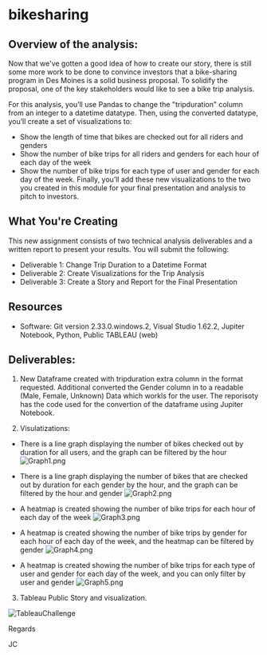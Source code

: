 # bikesharing

## Overview of the analysis:
Now that we've gotten a good idea of how to create our story, there is still some more work to be done to convince investors that a bike-sharing program in Des Moines is a solid business proposal. To solidify the proposal, one of the key stakeholders would like to see a bike trip analysis.

For this analysis, you’ll use Pandas to change the "tripduration" column from an integer to a datetime datatype. Then, using the converted datatype, you’ll create a set of visualizations to:

- Show the length of time that bikes are checked out for all riders and genders
- Show the number of bike trips for all riders and genders for each hour of each day of the week
- Show the number of bike trips for each type of user and gender for each day of the week.
Finally, you’ll add these new visualizations to the two you created in this module for your final presentation and analysis to pitch to investors.

## What You're Creating
This new assignment consists of two technical analysis deliverables and a written report to present your results. You will submit the following:

- Deliverable 1: Change Trip Duration to a Datetime Format
- Deliverable 2: Create Visualizations for the Trip Analysis
- Deliverable 3: Create a Story and Report for the Final Presentation

## Resources
- Software: Git version 2.33.0.windows.2, Visual Studio 1.62.2, Jupiter Notebook, Python, Public TABLEAU (web)

## Deliverables:
1. New Dataframe created with tripduration extra column in the format requested. Additional converted the Gender column in to a readable (Male, Female, Unknown) Data which workls for the user.
The reporisoty has the code used for the convertion of the dataframe using Jupiter Notebook.

2. Visulatizations:
- There is a line graph displaying the number of bikes checked out by duration for all users, and the graph can be filtered by the hour
![Graph1.png](https://github.com/Jcreye75/bikesharing/blob/8e420a8ff0dfc411e6f3e9e033287093349e4d22/Resources/Graph1.png)

- There is a line graph displaying the number of bikes that are checked out by duration for each gender by the hour, and the graph can be filtered by the hour and gender
![Graph2.png](https://github.com/Jcreye75/bikesharing/blob/8e420a8ff0dfc411e6f3e9e033287093349e4d22/Resources/Graph2.png)

- A heatmap is created showing the number of bike trips for each hour of each day of the week
![Graph3.png](https://github.com/Jcreye75/bikesharing/blob/8e420a8ff0dfc411e6f3e9e033287093349e4d22/Resources/Graph3.png)

- A heatmap is created showing the number of bike trips by gender for each hour of each day of the week, and the heatmap can be filtered by gender
![Graph4.png](https://github.com/Jcreye75/bikesharing/blob/8e420a8ff0dfc411e6f3e9e033287093349e4d22/Resources/Graph4.png)

- A heatmap is created showing the number of bike trips for each type of user and gender for each day of the week, and you can only filter by user and gender
![Graph5.png](https://github.com/Jcreye75/bikesharing/blob/8e420a8ff0dfc411e6f3e9e033287093349e4d22/Resources/Graph5.png)

3. Tableau Public Story and visualization.

![TableauChallenge](https://public.tableau.com/app/profile/juan6156/viz/Challenge_Completed/ChallengeStory#1)

Regards

JC